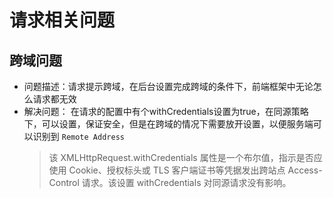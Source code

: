 # 请求相关问题

## 跨域问题
+ 问题描述：请求提示跨域，在后台设置完成跨域的条件下，前端框架中无论怎么请求都无效
+ 解决问题：
   在请求的配置中有个withCredentials设置为true，在同源策略下，可以设置，保证安全，但是在跨域的情况下需要放开设置，以便服务端可以识别到 ```Remote Address```
	> 该 XMLHttpRequest.withCredentials 属性是一个布尔值，指示是否应使用 Cookie、授权标头或 TLS 客户端证书等凭据发出跨站点 Access-Control 请求。该设置 withCredentials 对同源请求没有影响。